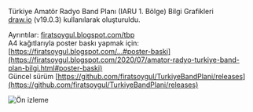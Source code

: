 Türkiye Amatör Radyo Band Planı (IARU 1. Bölge) Bilgi Grafikleri  
[draw.io](https://draw.io) (v19.0.3) kullanılarak oluşturuldu. 

Ayrıntılar: [firatsoygul.blogspot.com/tbp](https://firatsoygul.blogspot.com/tbp)  
A4 kağıtlarıyla poster baskı yapmak için: [https://firatsoygul.blogspot.com/...#poster-baski](https://firatsoygul.blogspot.com/2020/07/amator-radyo-turkiye-band-plan-bilgi.html#poster-baski)  
Güncel sürüm [https://github.com/firatsoygul/TurkiyeBandPlani/releases](https://github.com/firatsoygul/TurkiyeBandPlani/releases)

![Ön izleme](https://github.com/firatsoygul/TurkiyeBandPlani/raw/master/preview.png)
